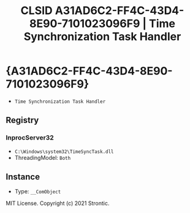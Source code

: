 ﻿---
title: "CLSID A31AD6C2-FF4C-43D4-8E90-7101023096F9 | Time Synchronization Task Handler"
excerpt: What is COM-Object CLSID A31AD6C2-FF4C-43D4-8E90-7101023096F9?
---

# {A31AD6C2-FF4C-43D4-8E90-7101023096F9}

* `Time Synchronization Task Handler`

## Registry


### InprocServer32

* `C:\Windows\system32\TimeSyncTask.dll`
* ThreadingModel: `Both`

## Instance

* Type: `__ComObject`

MIT License. Copyright (c) 2021 Strontic.


